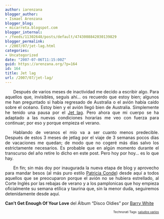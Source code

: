 ```yaml
---
author: iarenzana
blogger_author:
- Ismael Arenzana
blogger_blog:
- micarreta.blogspot.com
blogger_internal:
- /feeds/11302648/posts/default/4743008842030139829
blogger_permalink:
- /2007/07/jet-lag.html
categories:
- Uncategorized
date: "2007-07-06T11:15:00Z"
guid: https://arenzana.org/?p=164
id: 164
title: Jet lag
url: /2007/07/jet-lag/
---
```

<p style="text-align:justify;text-indent:20pt;">
  Después de varios meses de inactividad me decido a escribir algo. Para aquellos que, invisibles, seguís ahí&#8230; os recuerdo que estoy bien; algunos me han preguntado si había regresado de Australia o el avión había caído sobre el océano. Estoy bien y el avión llegó bien de Australia. Simplemente he tenido una pausa por el <a href="http://es.wikipedia.org/wiki/Jet_lag">Jet lag</a>. Pero ahora que mi cuerpo se ha adaptado a las nuevas condiciones horarias me veo con fuerza para continuar; por eso y porque empieza el verano.
</p>

<p style="text-align:justify;text-indent:20pt;">
  Hablando de veranos el mío va a ser cuanto menos predecible. Después de estos 3 meses de jetlag por el viaje de 3 semanas pocos días de vacaciones me quedan; de modo que no cogeré más días salvo los estrictamente necesarios. Es probable que en algún momento durante el transcurso del año retire lo dicho en este post. Pero hoy por hoy&#8230; es lo que hay.
</p>

<p style="text-align:justify;text-indent:20pt;">
  En fin; sin más doy por inaugurada la nueva etapa de blog y aprovecho para mandar besos (al más puro estilo <a href="http://youtube.com/watch?v=VWDptq8bM1A">Patricia Conde</a>) desde aquí a todos aquellos que se preocuparon porque el avión no se hubiera estrellado, al Corte Inglés por las rebajas de verano y a los pamplonicas que hoy empieza oficialmente su semana etílica y taurina que, sin la menor duda, seguiremos detenídamente desde aquí.
</p>

<p style="text-align:justify;text-indent:20pt;">
  <p>
    <strong>Can&#8217;t Get Enough Of Your Love</strong> del Álbum &#8220;Disco Oldies&#8221; por <a href="http://www.google.com/search?q=%22Barry%20White%22">Barry White</a>
  </p>
  
  <p>
    <!-- technorati tags start -->
  </p>
  
  <p style="text-align:right;font-size:10px;">
    Technorati Tags: <a href="http://www.technorati.com/tag/saludos%20varios" rel="tag">saludos varios</a>
  </p>
  
  <p>
    <!-- technorati tags end -->
  </p>